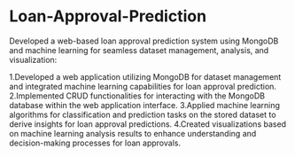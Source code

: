 # Loan-Approval-Prediction
Developed a web-based loan approval prediction system using MongoDB and machine learning for seamless dataset management, analysis, and visualization: 

1.Developed a web application utilizing MongoDB for dataset management and integrated machine learning capabilities for loan approval prediction.
2.Implemented CRUD functionalities for interacting with the MongoDB database within the web application interface.
3.Applied machine learning algorithms for classification and prediction tasks on the stored dataset to derive insights for loan approval predictions.
4.Created visualizations based on machine learning analysis results to enhance understanding and decision-making processes for loan approvals.
